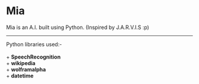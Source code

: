 # Mia
Mia is an A.I. built using Python. (Inspired by J.A.R.V.I.S :p)
<hr>
Python libraries used:- <br><br>
  + <b> SpeechRecognition </b> <br>
  + <b> wikipedia </b> <br>
  + <b> wolframalpha </b> <br>
  + <b> datetime </b> <br><br>
